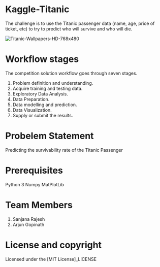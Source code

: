 # Kaggle-Titanic

The challenge is to use the Titanic passenger data (name, age, price of ticket, etc) to try to predict who will survive and who will die.

![Titanic-Wallpapers-HD-768x480](https://user-images.githubusercontent.com/54449980/87512280-9130a880-c62b-11ea-8505-6497aa85ded7.jpg)


# Workflow stages
The competition solution workflow goes through seven stages.

  1.	Problem definition and understanding.
  2.	Acquire training and testing data.
  3.	Exploratory Data Analysis.
  4.	Data Preparation.
  5.	Data modelling and prediction.
  6.	Data Visualization.
  7.	Supply or submit the results.

# Probelem Statement
Predicting the survivability rate of the Titanic Passenger

# Prerequisites
Python 3
Numpy
MatPlotLib


# Team Members
1.	Sanjana Rajesh
2.	Arjun Gopinath

# License and copyright
Licensed under the [MIT License]_LICENSE
